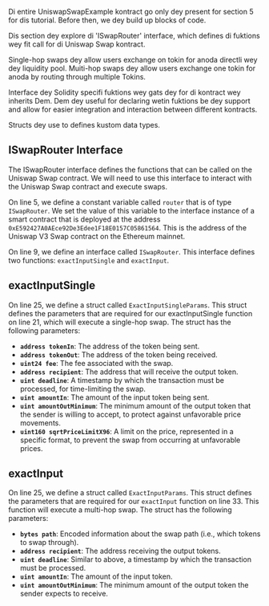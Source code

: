 Di entire UniswapSwapExample kontract go only dey present for section 5 for dis tutorial.  Before then, we dey build up blocks of code.

Dis section dey explore di 'ISwapRouter' interface, which defines di fuktions wey fit call for di Uniswap Swap kontract.

Single-hop swaps dey allow users exchange on tokin for anoda directli wey dey liquidity pool.
Muiti-hop swaps dey allow users exchange one tokin for anoda by routing through multiple Tokins.

Interface dey Solidity specifi fuktions wey gats dey for di kontract wey inherits Dem.  Dem dey useful for declaring wetin fuktions be dey support and allow for easier integration and interaction between different kontracts.

Structs dey use to defines kustom data types.

## ISwapRouter Interface

The ISwapRouter interface defines the functions that can be called on the Uniswap Swap contract. We will need to use this interface to interact with the Uniswap Swap contract and execute swaps.

On line 5, we define a constant variable called `router` that is of type `ISwapRouter`. We set the value of this variable to the interface instance of a smart contract that is deployed at the address `0xE592427A0AEce92De3Edee1F18E0157C05861564`. This is the address of the Uniswap V3 Swap contract on the Ethereum mainnet.

On line 9, we define an interface called `ISwapRouter`. This interface defines two functions: `exactInputSingle` and `exactInput`.

## exactInputSingle

On line 25, we define a struct called `ExactInputSingleParams`. This struct defines the parameters that are required for our exactInputSingle function on line 21, which will execute a single-hop swap. The struct has the following parameters:

- **`address tokenIn`**: The address of the token being sent.
- **`address tokenOut`**: The address of the token being received.
- **`uint24 fee`**: The fee associated with the swap.
- **`address recipient`**: The address that will receive the output token.
- **`uint deadline`**: A timestamp by which the transaction must be processed, for time-limiting the swap.
- **`uint amountIn`**: The amount of the input token being sent.
- **`uint amountOutMinimum`**: The minimum amount of the output token that the sender is willing to accept, to protect against unfavorable price movements.
- **`uint160 sqrtPriceLimitX96`**: A limit on the price, represented in a specific format, to prevent the swap from occurring at unfavorable prices.

## exactInput

On line 25, we define a struct called `ExactInputParams`. This struct defines the parameters that are required for our `exactInput` function on line 33. This function will execute a multi-hop swap. The struct has the following parameters:

- **`bytes path`**: Encoded information about the swap path (i.e., which tokens to swap through).
- **`address recipient`**: The address receiving the output tokens.
- **`uint deadline`**: Similar to above, a timestamp by which the transaction must be processed.
- **`uint amountIn`**: The amount of the input token.
- **`uint amountOutMinimum`**: The minimum amount of the output token the sender expects to receive.

